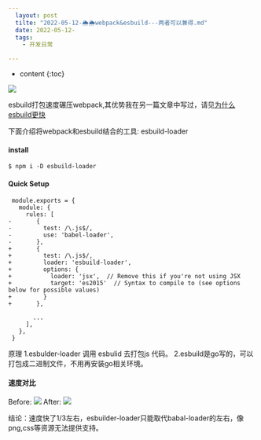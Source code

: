 ```yaml
---
  layout: post
  tilte: "2022-05-12-🌦🌦webpack&esbuild---两者可以兼得.md"
  date: 2022-05-12-
  tags: 
    - 开发日常

---
```



* content
{:toc}


![](https://upload-images.jianshu.io/upload_images/15312191-95090f655ae229f1.png?imageMogr2/auto-orient/strip%7CimageView2/2/w/1240)


esbuild打包速度碾压webpack,其优势我在另一篇文章中写过，请见[为什么esbuild更快](https://www.jianshu.com/p/b45c020aa368) 

下面介绍将webpack和esbuild结合的工具: esbuild-loader
#### install
`$ npm i -D esbuild-loader`
#### Quick Setup
 ```
  module.exports = {
    module: {
      rules: [
-       {
-         test: /\.js$/,
-         use: 'babel-loader',
-       },
+       {
+         test: /\.js$/,
+         loader: 'esbuild-loader',
+         options: {
+           loader: 'jsx',  // Remove this if you're not using JSX
+           target: 'es2015'  // Syntax to compile to (see options below for possible values)
+         }
+       },

        ...
      ],
    },
  }
```
原理
1.esbulder-loader 调用 esbulid 去打包js 代码。
2.esbuild是go写的，可以打包成二进制文件，不用再安装go相关环境。

#### 速度对比
Before:
![](https://upload-images.jianshu.io/upload_images/15312191-4de927aca2f3f44d.png?imageMogr2/auto-orient/strip%7CimageView2/2/w/1240)
After:
![](https://upload-images.jianshu.io/upload_images/15312191-bbc28ee5237260a8.png?imageMogr2/auto-orient/strip%7CimageView2/2/w/1240)

结论：速度快了1/3左右，esbuilder-loader只能取代babal-loader的左右，像png,css等资源无法提供支持。
